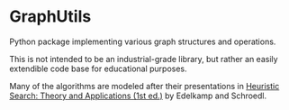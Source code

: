 GraphUtils
==========

Python package implementing various graph structures and operations.

This is not intended to be an industrial-grade library, but rather an easily extendible code base for educational purposes.

Many of the algorithms are modeled after their presentations in [Heuristic Search: Theory and Applications (1st ed.)](http://books.google.com/books?id=3k5MVjKzBP4C&printsec=frontcover&source=gbs_ge_summary_r&cad=0#v=onepage&q&f=false "Google Books") by Edelkamp and Schroedl.
